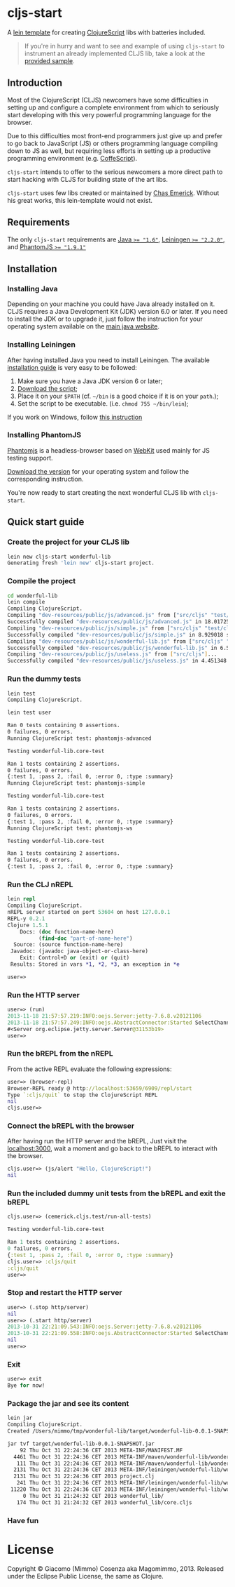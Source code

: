 # cljs-start

A [lein template][1] for creating [ClojureScript][2] libs with
batteries included.

> If you're in hurry and want to see and example of using `cljs-start`
> to instrument an already implemented CLJS lib, take a look at the
> [provided sample][14].

## Introduction

Most of the ClojureScript (CLJS) newcomers have some difficulties in
setting up and configure a complete environment from which to
seriously start developing with this very powerful programming
language for the browser.

Due to this difficulties most front-end programmers just give up and
prefer to go back to JavaScript (JS) or others programming language
compiling down to JS as well, but requiring less efforts in setting up
a productive programming environment (e.g. [CoffeScript][3]).

`cljs-start` intends to offer to the serious newcomers a more direct
path to start hacking with CLJS for building state of the art libs.

`cljs-start` uses few libs created or maintained by
[Chas Emerick][13]. Without his great works, this lein-template would
not exist.

## Requirements

The only `cljs-start` requirements are [Java `>= "1.6"`][4],
[Leiningen `>= "2.2.0"`][5], and [PhantomJS `>= "1.9.1"`][6]

## Installation

### Installing Java

Depending on your machine you could have Java already installed on
it. CLJS requires a Java Development Kit (JDK) version 6.0 or
later. If you need to install the JDK or to upgrade it, just follow
the instruction for your operating system available on the
[main java website][7].

### Installing Leiningen

After having installed Java you need to install Leiningen. The
available [installation guide][7] is very easy to be followed:

1. Make sure you have a Java JDK version 6 or later;
2. [Download the script][8];
3. Place it on your `$PATH` (cf. `~/bin` is a good choice if it is on your `path`.);
4. Set the script to be executable. (i.e. `chmod 755 ~/bin/lein`);

If you work on Windows, follow [this instruction][9]

### Installing PhantomJS

[Phantomjs][6] is a headless-browser based on [WebKit][10] used mainly
for JS testing support.

[Download the version][11] for your operating system and follow the
corresponding instruction.

You're now ready to start creating the next wonderful CLJS lib with
`cljs-start`.

## Quick start guide

### Create the project for your CLJS lib

```bash
lein new cljs-start wonderful-lib
Generating fresh 'lein new' cljs-start project.
```

### Compile the project

```bash
cd wonderful-lib
lein compile
Compiling ClojureScript.
Compiling "dev-resources/public/js/advanced.js" from ["src/cljs" "test/cljs"]...
Successfully compiled "dev-resources/public/js/advanced.js" in 18.017258 seconds.
Compiling "dev-resources/public/js/simple.js" from ["src/cljs" "test/cljs"]...
Successfully compiled "dev-resources/public/js/simple.js" in 8.929018 seconds.
Compiling "dev-resources/public/js/wonderful-lib.js" from ["src/cljs" "test/cljs" "dev-resources/tools/repl"]...
Successfully compiled "dev-resources/public/js/wonderful-lib.js" in 6.522373 seconds.
Compiling "dev-resources/public/js/useless.js" from ["src/cljs"]...
Successfully compiled "dev-resources/public/js/useless.js" in 4.451348 seconds.
```

### Run the dummy tests

```bash
lein test
Compiling ClojureScript.

lein test user

Ran 0 tests containing 0 assertions.
0 failures, 0 errors.
Running ClojureScript test: phantomjs-advanced

Testing wonderful-lib.core-test

Ran 1 tests containing 2 assertions.
0 failures, 0 errors.
{:test 1, :pass 2, :fail 0, :error 0, :type :summary}
Running ClojureScript test: phantomjs-simple

Testing wonderful-lib.core-test

Ran 1 tests containing 2 assertions.
0 failures, 0 errors.
{:test 1, :pass 2, :fail 0, :error 0, :type :summary}
Running ClojureScript test: phantomjs-ws

Testing wonderful-lib.core-test

Ran 1 tests containing 2 assertions.
0 failures, 0 errors.
{:test 1, :pass 2, :fail 0, :error 0, :type :summary}
```

### Run the CLJ nREPL

```clj
lein repl
Compiling ClojureScript.
nREPL server started on port 53604 on host 127.0.0.1
REPL-y 0.2.1
Clojure 1.5.1
    Docs: (doc function-name-here)
          (find-doc "part-of-name-here")
  Source: (source function-name-here)
 Javadoc: (javadoc java-object-or-class-here)
    Exit: Control+D or (exit) or (quit)
 Results: Stored in vars *1, *2, *3, an exception in *e

user=>
```

### Run the HTTP server

```clj
user=> (run)
2013-11-18 21:57:57.219:INFO:oejs.Server:jetty-7.6.8.v20121106
2013-11-18 21:57:57.249:INFO:oejs.AbstractConnector:Started SelectChannelConnector@0.0.0.0:3000
#<Server org.eclipse.jetty.server.Server@31153b19>
user=>
```

### Run the bREPL from the nREPL

From the active REPL evaluate the following expressions:

```clj
user=> (browser-repl)
Browser-REPL ready @ http://localhost:53659/6909/repl/start
Type `:cljs/quit` to stop the ClojureScript REPL
nil
cljs.user=>
```

### Connect the bREPL with the browser

After having run the HTTP server and the bREPL, Just visit the
[localhost:3000][12], wait a moment and go back to the bREPL to
interact with the browser.

```clj
cljs.user=> (js/alert "Hello, ClojureScript!")
nil
```

### Run the included dummy unit tests from the bREPL and exit the bREPL

```clj
cljs.user=> (cemerick.cljs.test/run-all-tests)

Testing wonderful-lib.core-test

Ran 1 tests containing 2 assertions.
0 failures, 0 errors.
{:test 1, :pass 2, :fail 0, :error 0, :type :summary}
cljs.user=> :cljs/quit
:cljs/quit
user=>
```

### Stop and restart the HTTP server

```clj
user=> (.stop http/server)
nil
user=> (.start http/server)
2013-10-31 22:21:09.543:INFO:oejs.Server:jetty-7.6.8.v20121106
2013-10-31 22:21:09.558:INFO:oejs.AbstractConnector:Started SelectChannelConnector@0.0.0.0:3000
nil
user=>
```

### Exit

```clj
user=> exit
Bye for now!
```

### Package the jar and see its content

```bash
lein jar
Compiling ClojureScript.
Created /Users/mimmo/tmp/wonderful-lib/target/wonderful-lib-0.0.1-SNAPSHOT.jar

jar tvf target/wonderful-lib-0.0.1-SNAPSHOT.jar
    92 Thu Oct 31 22:24:36 CET 2013 META-INF/MANIFEST.MF
  4461 Thu Oct 31 22:24:36 CET 2013 META-INF/maven/wonderful-lib/wonderful-lib/pom.xml
   111 Thu Oct 31 22:24:36 CET 2013 META-INF/maven/wonderful-lib/wonderful-lib/pom.properties
  2131 Thu Oct 31 22:24:36 CET 2013 META-INF/leiningen/wonderful-lib/wonderful-lib/project.clj
  2131 Thu Oct 31 22:24:36 CET 2013 project.clj
   241 Thu Oct 31 22:24:36 CET 2013 META-INF/leiningen/wonderful-lib/wonderful-lib/README.md
 11220 Thu Oct 31 22:24:36 CET 2013 META-INF/leiningen/wonderful-lib/wonderful-lib/LICENSE
     0 Thu Oct 31 21:24:32 CET 2013 wonderful_lib/
   174 Thu Oct 31 21:24:32 CET 2013 wonderful_lib/core.cljs
```

### Have fun

# License

Copyright © Giacomo (Mimmo) Cosenza aka Magomimmo, 2013. Released
under the Eclipse Public License, the same as Clojure.

[1]: https://github.com/technomancy/leiningen/blob/master/doc/TEMPLATES.md
[2]: https://github.com/clojure/clojurescript
[3]: http://coffeescript.org/
[4]: http://www.java.com/en/
[5]: https://github.com/technomancy/leiningen
[6]: http://phantomjs.org/download.html
[7]: https://github.com/technomancy/leiningen#installation
[8]: https://raw.github.com/technomancy/leiningen/stable/bin/lein
[9]: https://github.com/technomancy/leiningen#windows
[10]: http://www.webkit.org/
[11]: http://phantomjs.org/download.html
[12]: http://localhost:3000/
[13]: https://github.com/cemerick
[14]: https://github.com/magomimmo/cljs-start/blob/master/doc/sample.md
